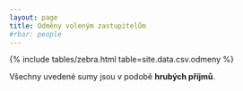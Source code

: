 ```yaml
---
layout: page
title: Odměny voleným zastupitelům
#rbar: people
---
```


{% include tables/zebra.html table=site.data.csv.odmeny %}

Všechny uvedené sumy jsou v podobě **hrubých příjmů**.
